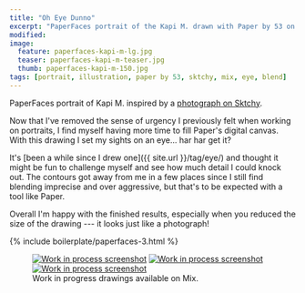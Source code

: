 ```yaml
---
title: "Oh Eye Dunno"
excerpt: "PaperFaces portrait of the Kapi M. drawn with Paper by 53 on an iPad."
modified: 
image: 
  feature: paperfaces-kapi-m-lg.jpg
  teaser: paperfaces-kapi-m-teaser.jpg
  thumb: paperfaces-kapi-m-150.jpg
tags: [portrait, illustration, paper by 53, sktchy, mix, eye, blend]
---
```


PaperFaces portrait of Kapi M. inspired by a [photograph on Sktchy](http://sktchy.com/udfGaD).

Now that I've removed the sense of urgency I previously felt when working on portraits, I find myself having more time to fill Paper's digital canvas. With this drawing I set my sights on an eye... har har get it?

It's [been a while since I drew one]({{ site.url }}/tag/eye/) and thought it might be fun to challenge myself and see how much detail I could knock out. The contours got away from me in a few places since I still find blending imprecise and over aggressive, but that's to be expected with a tool like Paper.

Overall I'm happy with the finished results, especially when you reduced the size of the drawing --- it looks just like a photograph!

{% include boilerplate/paperfaces-3.html %}

<figure class="third">
  <a href="https://mix.fiftythree.com/11098-Michael-Rose/2180273"><img src="{{ site.url }}/images/paperfaces-kapi-m-process-1-600.jpg" alt="Work in process screenshot"></a>
  <a href="https://mix.fiftythree.com/11098-Michael-Rose/2180603"><img src="{{ site.url }}/images/paperfaces-kapi-m-process-2-600.jpg" alt="Work in process screenshot"></a>
  <a href="https://mix.fiftythree.com/11098-Michael-Rose/2195894"><img src="{{ site.url }}/images/paperfaces-kapi-m-process-3-600.jpg" alt="Work in process screenshot"></a>
  <figcaption>Work in progress drawings available on Mix.</figcaption>
</figure>
